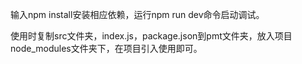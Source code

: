 输入npm install安装相应依赖，运行npm run dev命令启动调试。

使用时复制src文件夹，index.js，package.json到pmt文件夹，放入项目node_modules文件夹下，在项目引入使用即可。